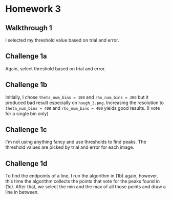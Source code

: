 # Homework 3

## Walkthrough 1

I selected my threshold value based on trial and error.

## Challenge 1a

Again, select threshold based on trial and error.

## Challenge 1b

Initially, I chose `theta_num_bins = 180` and `rho_num_bins = 300` but it produced bad result especially on `hough_3.png`. Increasing the resolution to `theta_num_bins = 400` and `rho_num_bins = 400` yields good results. (I vote for a single bin only)

## Challenge 1c

I'm not using anything fancy and use thresholds to find peaks. The threshold values are picked by trial and error for each image.

## Challenge 1d

To find the endpoints of a line, I run the algorithm in (1b) again, however, this time the algorithm collects the points that vote for the peaks found in (1c). After that, we select the min and the max of all those points and draw a line in between.
